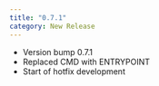 ```yaml
---
title: "0.7.1"
category: New Release
---
```

- Version bump 0.7.1
- Replaced CMD with ENTRYPOINT
- Start of hotfix development

